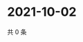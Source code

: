 # 2021-10-02

共 0 条

<!-- BEGIN WEIBO -->
<!-- 最后更新时间 Sat Oct 02 2021 20:16:18 GMT+0800 (China Standard Time) -->

<!-- END WEIBO -->
